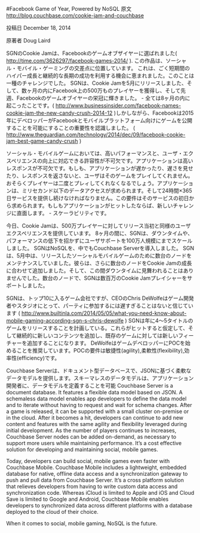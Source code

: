 #Facebook Game of Year, Powered by NoSQL
原文
http://blog.couchbase.com/cookie-jam-and-couchbase

投稿日
December 18, 2014

原著者
Doug Laird

SGNのCookie Jamは、Facebookのゲームオブザイヤーに選ばれました(
http://time.com/3626297/facebook-games-2014/
). 
この作品は、ソーシャル・モバイル・ゲーミングの交差点に位置しています。
これは、ごく短期間のハイパー成長と継続的な長期の成功を利用する機会に恵まれました。このことは一種のチャレンジでした。
SGNは、Cookie Jamを5月にリリースしました、そして、数ヶ月の内にFacebook上の500万ものプレイヤーを獲得し、そして先週、Facebookのゲームオブイヤーの栄冠に輝きました。 - 全ては8ヶ月の内に起こったことです。(
http://www.businessinsider.com/facebook-names-cookie-jam-the-new-candy-crush-2014-12
)しかしながら、Facebookは2015年にデベロッパーがFacebookとモバイルプラットフォーム向けにゲームを公開することを可能にすることの重要性を認識しました。  (
http://www.theguardian.com/technology/2014/dec/09/facebook-cookie-jam-best-game-candy-crush
)

ソーシャル・モバイルゲームにおいては、高いパフォーマンスと、ユーザ・エクスペリエンスの向上に対応できる許容性が不可欠です。アプリケーションは高いレスポンスが不可欠です。もしも、アプリケーションが遅かったり、遅さを見せたり、レスポンスを返さないと、ユーザはそのゲームをプレイしてくれません。おそらくプレイヤーは二度とプレィしてくれなくなるでしょう。アプリケーションは、ミリセカンド以下のデータアクセスが求められます。そして24時間×365日サービスを提供し続けなければなりません。この要件はそのサービスの初日から求められます。もしもアプリケーションがヒットしたならば、新しいチャレンジに直面します。 - スケーラビリティです。

今日、Cookie Jamは、500万プレイヤーに対してリリース当初と同様のユーザエクスペリエンスを提供しています。
8ヶ月の間に、SGNは、ダウンタイムや、パフォーマンスの低下を招かずにユーザサポートを100万人規模にまでスケールしました。
SGNはNoSQLを、中でもCouchbase Serverを導入しました。
SGNは、5月中は、リリースしたソーシャルモバイルゲームのために数台のノードをメンテナンスしていました。彼らは、さらに数台のノードをCookie Jamの成長に合わせて追加しました。そして、この間ダウンタイムに見舞われることはありませんでした。数台のノードで、SGNは数百万のCookie Jamプレイシャーをサポートしました。

SGNは、トップ10に入るゲーム会社ですが、CEOのChris DeWolfeはゲーム開発者やスタジオにとって、パーティに参加するには遅すぎることはないと信じています
(
http://www.builtinla.com/2014/05/05/what-you-need-know-about-mobile-gaming-according-sgn-s-chris-dewolfe
)
SGNは年に4〜5タイトルのゲームをリリースすることを計画している。これらがヒットすると仮定して、そして継続的に新しいコンテンツを追加し、既存のゲームに対しては新しいフィーチャーを追加することになります。
DeWolfeはゲームデベロッパーにPOCを始めることを推奨しています。POCの要件は敏捷性(agility),柔軟性(flexibility),効率性(efficiency)です。

Couchbase Serverは、ドキュメント型データベースで、JSONに基づく柔軟なデータモデルを提供します。スキーマレスのデータモデルは、アプリケーション開発者に、データモデルを定義することを可能
Couchbase Server is a document database. It features a flexible data model based on JSON. A schemaless data model enables app developers to define the data model and to iterate without having to request and wait for schema changes. After a game is released, it can be supported with a small cluster on-premise or in the cloud. After it becomes a hit, developers can continue to add new content and features with the same agility and flexibility leveraged during initial development. As the number of players continues to increases, Couchbase Server nodes can be added on-demand, as necessary to support more users while maintaining performance. It’s a cost effective solution for developing and maintaining social, mobile games.

Today, developers can build social, mobile games even faster with Couchbase Mobile. Couchbase Mobile includes a lightweight, embedded database for native, offline data access and a synchronization gateway to push and pull data from Couchbase Server. It’s a cross platform solution that relieves developers from having to write custom data access and synchronization code. Whereas iCloud is limited to Apple and iOS and Cloud Save is limited to Google and Android, Couchbase Mobile enables developers to synchronized data across different platforms with a database deployed to the cloud of their choice.

When it comes to social, mobile gaming, NoSQL is the future.
